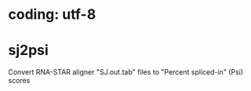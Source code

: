 # coding: utf-8

sj2psi
==============

Convert RNA-STAR aligner "SJ.out.tab" files to "Percent spliced-in" (Psi) scores
